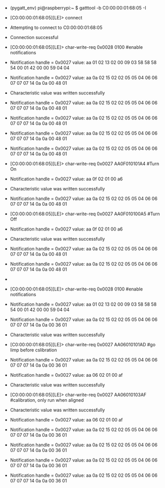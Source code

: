 - (pygatt_env) pi@raspberrypi:~ $ gatttool -b C0:00:00:01:68:05 -I
- [C0:00:00:01:68:05][LE]> connect
- Attempting to connect to C0:00:00:01:68:05
- Connection successful
- [C0:00:00:01:68:05][LE]> char-write-req 0x0028 0100 #enable notifications
- Notification handle = 0x0027 value: aa 01 02 13 02 00 09 03 58 58 58 54 00 01 42 00 00 59 04 04
- Notification handle = 0x0027 value: aa 0a 02 15 02 02 05 05 04 06 06 07 07 07 14 0a 0a 00 48 01
- Characteristic value was written successfully
- Notification handle = 0x0027 value: aa 0a 02 15 02 02 05 05 04 06 06 07 07 07 14 0a 0a 00 48 01
- Notification handle = 0x0027 value: aa 0a 02 15 02 02 05 05 04 06 06 07 07 07 14 0a 0a 00 48 01
- Notification handle = 0x0027 value: aa 0a 02 15 02 02 05 05 04 06 06 07 07 07 14 0a 0a 00 48 01
- Notification handle = 0x0027 value: aa 0a 02 15 02 02 05 05 04 06 06 07 07 07 14 0a 0a 00 48 01
- [C0:00:00:01:68:05][LE]> char-write-req 0x0027 AA0F010101A4 #Turn On
- Notification handle = 0x0027 value: aa 0f 02 01 00 a6
- Characteristic value was written successfully
- Notification handle = 0x0027 value: aa 0a 02 15 02 02 05 05 04 06 06 07 07 07 14 0a 0a 00 48 01
- [C0:00:00:01:68:05][LE]> char-write-req 0x0027 AA0F010100A5 #Turn Off
- Notification handle = 0x0027 value: aa 0f 02 01 00 a6
- Characteristic value was written successfully
- Notification handle = 0x0027 value: aa 0a 02 15 02 02 05 05 04 06 06 07 07 07 14 0a 0a 00 48 01
- Notification handle = 0x0027 value: aa 0a 02 15 02 02 05 05 04 06 06 07 07 07 14 0a 0a 00 48 01
- 

- [C0:00:00:01:68:05][LE]> char-write-req 0x0028 0100 #enable notifications
- Notification handle = 0x0027 value: aa 01 02 13 02 00 09 03 58 58 58 54 00 01 42 00 00 59 04 04
- Notification handle = 0x0027 value: aa 0a 02 15 02 02 05 05 04 06 06 07 07 07 14 0a 0a 00 36 01
- Characteristic value was written successfully
- [C0:00:00:01:68:05][LE]> char-write-req 0x0027 AA06010101AD #go limp before cslibration
- Notification handle = 0x0027 value: aa 0a 02 15 02 02 05 05 04 06 06 07 07 07 14 0a 0a 00 36 01
- Notification handle = 0x0027 value: aa 06 02 01 00 af
- Characteristic value was written successfully
- [C0:00:00:01:68:05][LE]> char-write-req 0x0027 AA06010103AF #calibration, only run when aligned
- Characteristic value was written successfully
- Notification handle = 0x0027 value: aa 06 02 01 00 af
- Notification handle = 0x0027 value: aa 0a 02 15 02 02 05 05 04 06 06 07 07 07 14 0a 0a 00 36 01
- Notification handle = 0x0027 value: aa 0a 02 15 02 02 05 05 04 06 06 07 07 07 14 0a 0a 00 36 01
- Notification handle = 0x0027 value: aa 0a 02 15 02 02 05 05 04 06 06 07 07 07 14 0a 0a 00 36 01
- Notification handle = 0x0027 value: aa 0a 02 15 02 02 05 05 04 06 06 07 07 07 14 0a 0a 00 36 01
